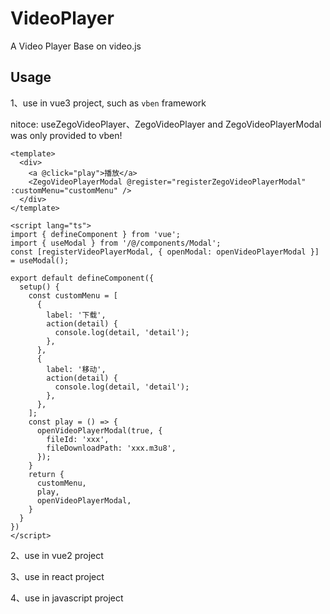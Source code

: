 # VideoPlayer

A Video Player Base on video.js

## Usage

1、use in vue3 project, such as `vben` framework

nitoce: useZegoVideoPlayer、ZegoVideoPlayer and ZegoVideoPlayerModal was only provided to vben!

```vue
<template>
  <div>
    <a @click="play">播放</a>
    <ZegoVideoPlayerModal @register="registerZegoVideoPlayerModal" :customMenu="customMenu" />
  </div>
</template>

<script lang="ts">
import { defineComponent } from 'vue';
import { useModal } from '/@/components/Modal';
const [registerVideoPlayerModal, { openModal: openVideoPlayerModal }] = useModal();

export default defineComponent({
  setup() {
    const customMenu = [
      {
        label: '下载',
        action(detail) {
          console.log(detail, 'detail');
        },
      },
      {
        label: '移动',
        action(detail) {
          console.log(detail, 'detail');
        },
      },
    ];
    const play = () => {
      openVideoPlayerModal(true, {
        fileId: 'xxx',
        fileDownloadPath: 'xxx.m3u8',
      });
    }
    return {
      customMenu,
      play,
      openVideoPlayerModal,
    }
  }
})
</script>
```

2、use in vue2 project

3、use in react project

4、use in javascript project

